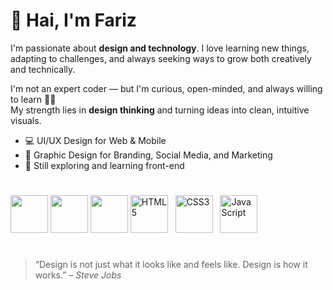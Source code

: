 # 👋 Hai, I'm Fariz

I'm passionate about **design and technology**. I love learning new things, adapting to challenges, and always seeking ways to grow both creatively and technically.

I'm not an expert coder — but I'm curious, open-minded, and always willing to learn 👨‍💻  
My strength lies in **design thinking** and turning ideas into clean, intuitive visuals.


- 💻 UI/UX Design for Web & Mobile
- 🎨 Graphic Design for Branding, Social Media, and Marketing
- 🧠 Still exploring and learning front-end

#

<p>
  <img src="https://cdn.jsdelivr.net/gh/devicons/devicon@latest/icons/figma/figma-original.svg" width="60" />
  <img src="https://cdn.jsdelivr.net/gh/devicons/devicon@latest/icons/illustrator/illustrator-original.svg" width="60" />
  <img src="https://cdn.jsdelivr.net/gh/devicons/devicon@latest/icons/canva/canva-original.svg" width="60" />
  <img src="https://cdn.jsdelivr.net/gh/devicons/devicon/icons/html5/html5-original.svg" alt="HTML5" width="60"/> &nbsp;
  <img src="https://cdn.jsdelivr.net/gh/devicons/devicon/icons/css3/css3-original.svg" alt="CSS3" width="60"/> &nbsp;
  <img src="https://cdn.jsdelivr.net/gh/devicons/devicon/icons/javascript/javascript-original.svg" alt="JavaScript" width="60"/> &nbsp;
</p>

#

> “Design is not just what it looks like and feels like. Design is how it works.” – *Steve Jobs*
